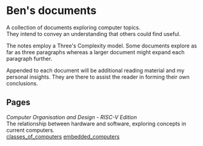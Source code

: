 # Ben's documents

A collection of documents exploring computer topics.  
They intend to convey an understanding that others could find useful.

The notes employ a Three's Complexity model. Some documents explore as far as
three paragraphs whereas a larger document might expand each paragraph further.

Appended to each document will be additional reading material and my personal
insights. They are there to assist the reader in forming their own conclusions.

## Pages

_Computer Organisation and Design - RISC-V Edition_  
The relationship between hardware and software, exploring concepts in current
computers.  
[classes_of_computers](pages/classes_of_computers.md)
[embedded_computers](pages/embedded_computers.md)

